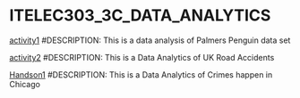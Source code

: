# ITELEC303_3C_DATA_ANALYTICS

[activity1](https://github.com/RafaelCaalam/Activity1) #DESCRIPTION: This is a data analysis of Palmers Penguin data set

[activity2](https://github.com/RafaelCaalam/activity2-withheatmap) #DESCRIPTION: This is a Data Analytics of UK Road Accidents

[Handson1](https://github.com/RafaelCaalam/HandsOn1-ChicagoCrimes/blob/main/HandsOn1.ipynb) #DESCRIPTION: This is a Data Analytics of Crimes happen in Chicago
